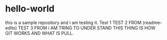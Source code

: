 # hello-world
this is a sample repository
and i am testing it. Test 1
TEST 2 FROM (readme-edits)
TEST 3 FROM i AM TRING TO UNDER STAND THIS THING IS HOW GIT WORKS AND WHAT IS PULL.
